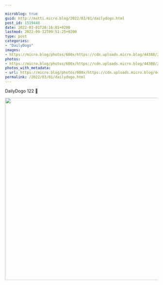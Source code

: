 ```yaml
---

microblog: true
guid: http://matti.micro.blog/2022/03/01/dailydogo.html
post_id: 1519448
date: 2022-03-01T20:16:01+0200
lastmod: 2022-09-12T09:51:25+0200
type: post
categories:
- "DailyDogo"
images:
- https://micro.blog/photos/600x/https://cdn.uploads.micro.blog/44388/2022/e6983d74ec.jpg
photos:
- https://micro.blog/photos/600x/https://cdn.uploads.micro.blog/44388/2022/e6983d74ec.jpg
photos_with_metadata:
- url: https://micro.blog/photos/600x/https://cdn.uploads.micro.blog/44388/2022/e6983d74ec.jpg
permalink: /2022/03/01/dailydogo.html
---
```

DailyDogo 122 🐶

<img src="/media/uploads/2022/e6983d74ec.jpg" width="600" height="600" alt="" />
